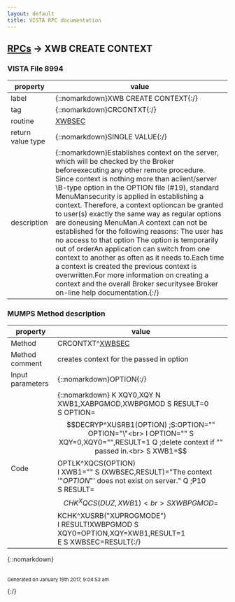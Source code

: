 ```yaml
---
layout: default
title: VISTA RPC documentation
---
```




## [RPCs](TableOfContent.md) &#8594; XWB CREATE CONTEXT 



### VISTA File 8994 


 property | value 
--- | --- 
 label | {::nomarkdown}XWB CREATE CONTEXT{:/}
 tag | {::nomarkdown}CRCONTXT{:/}
 routine | [XWBSEC](http://code.osehra.org/dox/Routine_XWBSEC_source.html)
 return value type | {::nomarkdown}SINGLE VALUE{:/}
 description | {::nomarkdown}Establishes context on the server, which will be checked by the Broker beforeexecuting any other remote procedure.  Since context is nothing more than aclient/server \B\-type option in the OPTION file (#19), standard MenuMansecurity is applied in establishing a context.  Therefore, a context optioncan be granted to user(s) exactly the same way as regular options are doneusing MenuMan.A context can not be established for the following reasons:        The user has no access to that option        The option is temporarily out of orderAn application can switch from one context to another as often as it needs to.Each time a context is created the previous context is overwritten.For more information on creating a context and the overall Broker securitysee Broker on-line help documentation.{:/}


### MUMPS Method description

 property | value 
 --- | --- 
 Method | CRCONTXT^[XWBSEC](http://code.osehra.org/dox/Routine_XWBSEC_source.html)
 Method comment | creates context for the passed in option
 Input parameters | {::nomarkdown}OPTION{:/}
 Code | {::nomarkdown}  K XQY0,XQY N XWB1,XABPGMOD,XWBPGMOD S RESULT=0<br> S OPTION=$$DECRYP^XUSRB1(OPTION) ;S:OPTION="" OPTION="\"<br> I OPTION="" S XQY=0,XQY0="",RESULT=1 Q  ;delete context if "" passed in.<br> S XWB1=$$OPTLK^XQCS(OPTION)<br> I XWB1="" S (XWBSEC,RESULT)="The context '"_OPTION_"' does not exist on server." Q  ;P10<br> S RESULT=$$CHK^XQCS(DUZ,XWB1)<br> S XWBPGMOD=$$KCHK^XUSRB("XUPROGMODE")<br> I RESULT!XWBPGMOD S XQY0=OPTION,XQY=XWB1,RESULT=1<br> E  S XWBSEC=RESULT{:/}

{::nomarkdown} <br/><br/><p style="font-size: 11px">Generated on January 19th 2017, 9:04:53 am</p>{:/}